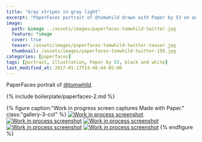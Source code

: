 ```yaml
---
title: "Gray stripes in gray light"
excerpt: "PaperFaces portrait of @tomwhild drawn with Paper by 53 on an iPad."
image: 
  path: &image ../assets/images/paperfaces-tomwhild-twitter.jpg 
  feature: *image
  cover: true
  teaser: /assets/images/paperfaces-tomwhild-twitter-teaser.jpg
  thumbnail: /assets/images/paperfaces-tomwhild-twitter-150.jpg
categories: [paperfaces]
tags: [portrait, illustration, Paper by 53, black and white]
last_modified_at: 2017-01-17T14:46:44-05:00
---
```


PaperFaces portrait of [@tomwhild](https://twitter.com/tomwhild).

{% include boilerplate/paperfaces-2.md %}

{% figure caption:"Work in progress screen captures Made with Paper." class:"gallery-3-col" %}
[![Work in process screenshot](/assets/images/paperfaces-tomwhild-process-1-600.jpg)](/assets/images/paperfaces-tomwhild-process-1-lg.jpg)
[![Work in process screenshot](/assets/images/paperfaces-tomwhild-process-2-600.jpg)](/assets/images/paperfaces-tomwhild-process-2-lg.jpg)
[![Work in process screenshot](/assets/images/paperfaces-tomwhild-process-3-600.jpg)](/assets/images/paperfaces-tomwhild-process-3-lg.jpg)
[![Work in process screenshot](/assets/images/paperfaces-tomwhild-process-4-600.jpg)](/assets/images/paperfaces-tomwhild-process-4-lg.jpg)
[![Work in process screenshot](/assets/images/paperfaces-tomwhild-process-5-600.jpg)](/assets/images/paperfaces-tomwhild-process-5-lg.jpg)
{% endfigure %}
